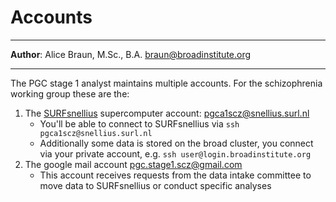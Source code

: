 # Accounts
***
**Author**: Alice Braun, M.Sc., B.A. [braun@broadinstitute.org](mailto:braun@broadinstitute.org)<br> 
***
The PGC stage 1 analyst maintains multiple accounts. For the schizophrenia working group these are the: <br>

1. The [SURFsnellius](https://www.surf.nl/en/services/snellius-the-national-supercomputer) supercomputer account: pgca1scz@snellius.surl.nl
      - You'll be able to connect to SURFsnellius via  `ssh pgca1scz@snellius.surl.nl` 
      - Additionally some data is stored on the broad cluster, you connect via your private account, e.g. `ssh user@login.broadinstitute.org`
2. The google mail account pgc.stage1.scz@gmail.com <br>
      - This account receives requests from the data intake committee to move data to SURFsnellius or conduct specific analyses